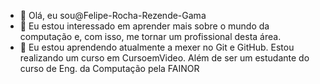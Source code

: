 - 👋 Olá, eu sou@Felipe-Rocha-Rezende-Gama
- 👀 Eu estou interessado em aprender mais sobre o mundo da computação e, com isso, me tornar um profissional desta área.
- 🌱 Eu estou aprendendo atualmente a mexer no Git e GitHub. Estou realizando um curso em CursoemVideo. Além de ser um estudante do curso de Eng. da Computação pela FAINOR

<!---
Felipe-Rocha-Rezende-Gama/Felipe-Rocha-Rezende-Gama is a ✨ special ✨ repository because its `README.md` (this file) appears on your GitHub profile.
You can click the Preview link to take a look at your changes.
--->

